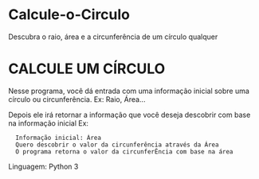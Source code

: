 # Calcule-o-Circulo
Descubra o raio, área e a circunferência de um círculo qualquer

# CALCULE UM CÍRCULO

Nesse programa, você dá entrada com uma informação inicial sobre uma círculo ou circunferência.
Ex: Raio, Área...

Depois ele irá retornar a informação que você deseja descobrir com base na informação inicial
  Ex: 
  
      Informação inicial: Área
      Quero descobrir o valor da circunferência através da Área
      O programa retorna o valor da circunferÊncia com base na área

Linguagem: Python 3
